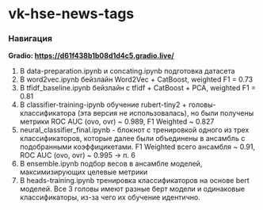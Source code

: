 # vk-hse-news-tags
### Навигация
**Gradio: https://d61f438b1b08d1d4c5.gradio.live/**
1. В data-preparation.ipynb и concating.ipynb подготовка датасета
2. В word2vec.ipynb бейзлайн Word2Vec + CatBoost, weighted F1 = 0.73
3. В tfidf_baseline.ipynb бейзлайн с tfidf + CatBoost + PCA, weighted F1 = 0.81
4. В classifier-training-ipynb обучение rubert-tiny2 + головы-классификатора (эта версия не использовалась), но были получены метрики ROC AUC (ovo, ovr) ~ 0.989, F1 Weighted ~ 0.827
5. neural_classifier_final.ipynb - блокнот с тренировкой одного из трех классификаторов, которые далее были объединены в ансамбль с подобранными коэффицикетами. F1 Weighted всего ансамбля ~ 0.91, ROC AUC (ovo, ovr) ~ 0.995 -> п. 6
6. В ensemble.ipynb подбор весов в ансамбле моделей, максимизирующих целевые метрики
7. В heads-training.ipynb тренировка классификаторов на основе bert моделей. Все 3 головы имеют разные берт модели и одинаковые классификаторы, из-за чего их обучение идентично.
